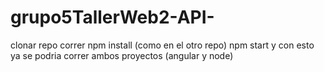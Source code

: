 # grupo5TallerWeb2-API-
clonar repo correr npm install (como en el otro repo)
npm start 
y con esto ya se podria correr ambos proyectos (angular y node) 
